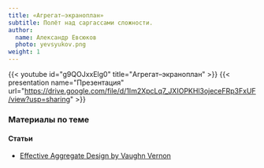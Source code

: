 ```yaml
---
title: «Агрегат–экраноплан»
subtitle: Полёт над саргассами сложности.
author:
  name: Александр Евсюков
  photo: yevsyukov.png
weight: 1
---
```


{{< youtube id="g9QOJxxElg0" title="Агрегат–экраноплан" >}}
{{< presentation name="Презентация" url="https://drive.google.com/file/d/1Im2XpcLq7_JXIOPKHl3ojeceFRp3FxUF/view?usp=sharing" >}}

### Материалы по теме

#### Статьи
- [Effective Aggregate Design by Vaughn Vernon](https://dddcommunity.org/library/vernon_2011/)
